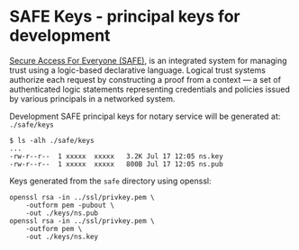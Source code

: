 # SAFE Keys - principal keys for development

[Secure Access For Everyone (SAFE)](https://github.com/RENCI-NRIG/SAFE), is an integrated system for managing trust using a logic-based declarative language. Logical trust systems authorize each request by constructing a proof from a context — a set of authenticated logic statements representing credentials and policies issued by various principals in a networked system.

Development SAFE principal keys for notary service will be generated at: `./safe/keys`

```console
$ ls -alh ./safe/keys
...
-rw-r--r--  1 xxxxx  xxxxx   3.2K Jul 17 12:05 ns.key
-rw-r--r--  1 xxxxx  xxxxx   800B Jul 17 12:05 ns.pub
```

Keys generated from the `safe` directory using openssl:

```
openssl rsa -in ../ssl/privkey.pem \
    -outform pem -pubout \
    -out ./keys/ns.pub
openssl rsa -in ../ssl/privkey.pem \
    -outform pem \
    -out ./keys/ns.key
```

